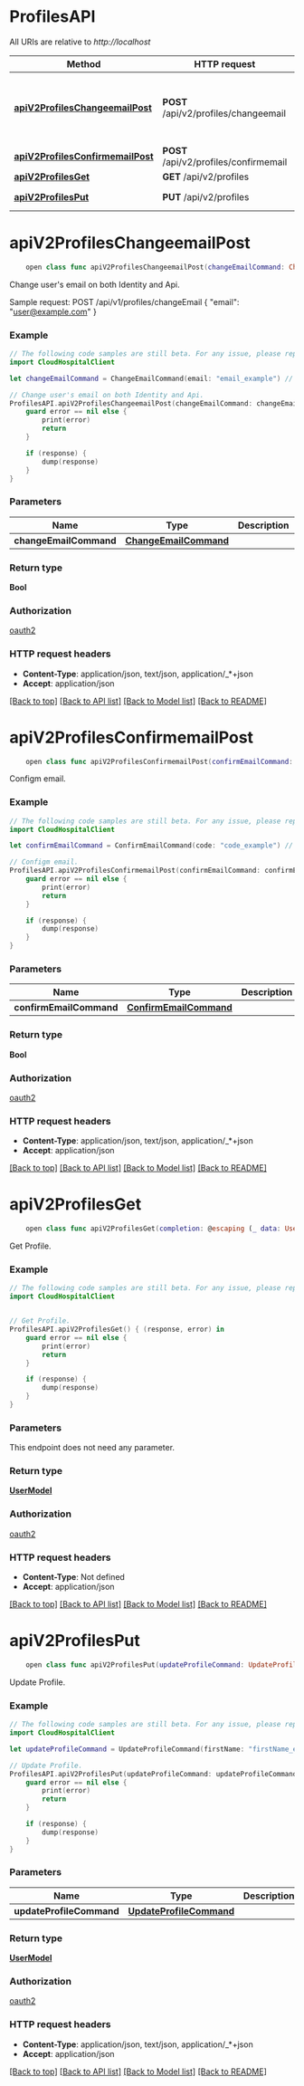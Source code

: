 # ProfilesAPI

All URIs are relative to *http://localhost*

Method | HTTP request | Description
------------- | ------------- | -------------
[**apiV2ProfilesChangeemailPost**](ProfilesAPI.md#apiv2profileschangeemailpost) | **POST** /api/v2/profiles/changeemail | Change user&#39;s email on both Identity and Api.
[**apiV2ProfilesConfirmemailPost**](ProfilesAPI.md#apiv2profilesconfirmemailpost) | **POST** /api/v2/profiles/confirmemail | Configm email.
[**apiV2ProfilesGet**](ProfilesAPI.md#apiv2profilesget) | **GET** /api/v2/profiles | Get Profile.
[**apiV2ProfilesPut**](ProfilesAPI.md#apiv2profilesput) | **PUT** /api/v2/profiles | Update Profile.


# **apiV2ProfilesChangeemailPost**
```swift
    open class func apiV2ProfilesChangeemailPost(changeEmailCommand: ChangeEmailCommand? = nil, completion: @escaping (_ data: Bool?, _ error: Error?) -> Void)
```

Change user's email on both Identity and Api.

Sample request:        POST /api/v1/profiles/changeEmail      {          \"email\": \"user@example.com\"      }

### Example 
```swift
// The following code samples are still beta. For any issue, please report via http://github.com/OpenAPITools/openapi-generator/issues/new
import CloudHospitalClient

let changeEmailCommand = ChangeEmailCommand(email: "email_example") // ChangeEmailCommand |  (optional)

// Change user's email on both Identity and Api.
ProfilesAPI.apiV2ProfilesChangeemailPost(changeEmailCommand: changeEmailCommand) { (response, error) in
    guard error == nil else {
        print(error)
        return
    }

    if (response) {
        dump(response)
    }
}
```

### Parameters

Name | Type | Description  | Notes
------------- | ------------- | ------------- | -------------
 **changeEmailCommand** | [**ChangeEmailCommand**](ChangeEmailCommand.md) |  | [optional] 

### Return type

**Bool**

### Authorization

[oauth2](../README.md#oauth2)

### HTTP request headers

 - **Content-Type**: application/json, text/json, application/_*+json
 - **Accept**: application/json

[[Back to top]](#) [[Back to API list]](../README.md#documentation-for-api-endpoints) [[Back to Model list]](../README.md#documentation-for-models) [[Back to README]](../README.md)

# **apiV2ProfilesConfirmemailPost**
```swift
    open class func apiV2ProfilesConfirmemailPost(confirmEmailCommand: ConfirmEmailCommand? = nil, completion: @escaping (_ data: Bool?, _ error: Error?) -> Void)
```

Configm email.

### Example 
```swift
// The following code samples are still beta. For any issue, please report via http://github.com/OpenAPITools/openapi-generator/issues/new
import CloudHospitalClient

let confirmEmailCommand = ConfirmEmailCommand(code: "code_example") // ConfirmEmailCommand |  (optional)

// Configm email.
ProfilesAPI.apiV2ProfilesConfirmemailPost(confirmEmailCommand: confirmEmailCommand) { (response, error) in
    guard error == nil else {
        print(error)
        return
    }

    if (response) {
        dump(response)
    }
}
```

### Parameters

Name | Type | Description  | Notes
------------- | ------------- | ------------- | -------------
 **confirmEmailCommand** | [**ConfirmEmailCommand**](ConfirmEmailCommand.md) |  | [optional] 

### Return type

**Bool**

### Authorization

[oauth2](../README.md#oauth2)

### HTTP request headers

 - **Content-Type**: application/json, text/json, application/_*+json
 - **Accept**: application/json

[[Back to top]](#) [[Back to API list]](../README.md#documentation-for-api-endpoints) [[Back to Model list]](../README.md#documentation-for-models) [[Back to README]](../README.md)

# **apiV2ProfilesGet**
```swift
    open class func apiV2ProfilesGet(completion: @escaping (_ data: UserModel?, _ error: Error?) -> Void)
```

Get Profile.

### Example 
```swift
// The following code samples are still beta. For any issue, please report via http://github.com/OpenAPITools/openapi-generator/issues/new
import CloudHospitalClient


// Get Profile.
ProfilesAPI.apiV2ProfilesGet() { (response, error) in
    guard error == nil else {
        print(error)
        return
    }

    if (response) {
        dump(response)
    }
}
```

### Parameters
This endpoint does not need any parameter.

### Return type

[**UserModel**](UserModel.md)

### Authorization

[oauth2](../README.md#oauth2)

### HTTP request headers

 - **Content-Type**: Not defined
 - **Accept**: application/json

[[Back to top]](#) [[Back to API list]](../README.md#documentation-for-api-endpoints) [[Back to Model list]](../README.md#documentation-for-models) [[Back to README]](../README.md)

# **apiV2ProfilesPut**
```swift
    open class func apiV2ProfilesPut(updateProfileCommand: UpdateProfileCommand? = nil, completion: @escaping (_ data: UserModel?, _ error: Error?) -> Void)
```

Update Profile.

### Example 
```swift
// The following code samples are still beta. For any issue, please report via http://github.com/OpenAPITools/openapi-generator/issues/new
import CloudHospitalClient

let updateProfileCommand = UpdateProfileCommand(firstName: "firstName_example", lastName: "lastName_example", phone: "phone_example", photo: "photo_example", photoThumbnail: "photoThumbnail_example", gender: Gender(), dateOfBirth: Date(), languages: [{...}], locations: [{...}]) // UpdateProfileCommand |  (optional)

// Update Profile.
ProfilesAPI.apiV2ProfilesPut(updateProfileCommand: updateProfileCommand) { (response, error) in
    guard error == nil else {
        print(error)
        return
    }

    if (response) {
        dump(response)
    }
}
```

### Parameters

Name | Type | Description  | Notes
------------- | ------------- | ------------- | -------------
 **updateProfileCommand** | [**UpdateProfileCommand**](UpdateProfileCommand.md) |  | [optional] 

### Return type

[**UserModel**](UserModel.md)

### Authorization

[oauth2](../README.md#oauth2)

### HTTP request headers

 - **Content-Type**: application/json, text/json, application/_*+json
 - **Accept**: application/json

[[Back to top]](#) [[Back to API list]](../README.md#documentation-for-api-endpoints) [[Back to Model list]](../README.md#documentation-for-models) [[Back to README]](../README.md)

